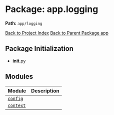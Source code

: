 # Package: app.logging

**Path:** `app/logging`

[Back to Project Index](../../../index.md)
[Back to Parent Package app](../index.md)

## Package Initialization
- [__init__.py](init.md)

## Modules

| Module | Description |
| --- | --- |
| [`config`](config.md) |  |
| [`context`](context.md) |  |
